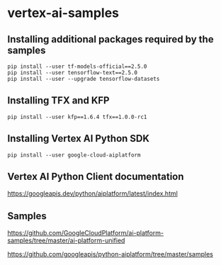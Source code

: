 # vertex-ai-samples




## Installing additional packages required by the samples

```
pip install --user tf-models-official==2.5.0
pip install --user tensorflow-text==2.5.0
pip install --user --upgrade tensorflow-datasets
```

## Installing TFX and KFP
```
pip install --user kfp==1.6.4 tfx==1.0.0-rc1
```

## Installing Vertex AI Python SDK

```
pip install --user google-cloud-aiplatform
```

## Vertex AI Python Client documentation

https://googleapis.dev/python/aiplatform/latest/index.html

## Samples

https://github.com/GoogleCloudPlatform/ai-platform-samples/tree/master/ai-platform-unified

https://github.com/googleapis/python-aiplatform/tree/master/samples


